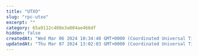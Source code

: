 ```yaml
---
title: "UTXO"
slug: "rpc-utxo"
excerpt: ""
category: 65a9112c408e3a004ae466df
hidden: false
createdAt: "Wed Mar 06 2024 10:34:40 GMT+0000 (Coordinated Universal Time)"
updatedAt: "Thu Mar 07 2024 13:02:03 GMT+0000 (Coordinated Universal Time)"
---
```

